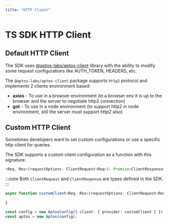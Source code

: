```yaml
---
title: "HTTP Client"
---
```


# TS SDK HTTP Client

## Default HTTP Client

The SDK uses [@aptos-labs/aptos-client](https://www.npmjs.com/package/@aptos-labs/aptos-client) library with the ability to modify some request configurations like AUTH_TOKEN, HEADERS, etc.

The `@aptos-labs/aptos-client` package supports `http2` protocol and implements 2 clients environment based:

- **axios** - To use in a browser environment (in a browser env it is up to the browser and the server to negotiate http2 connection)
- **got** - To use in a node environment (to support http2 in node environment, still the server must support http2 also)

## Custom HTTP Client

Sometimes developers want to set custom configurations or use a specific http client for queries.

The SDK supports a custom client configuration as a function with this signature:

```ts
<Req, Res>(requestOptions: ClientRequest<Req>): Promise<ClientResponse<Res>>
```

:::note
Both `ClientRequest` and `ClientResponse` are types defined in the SDK.
:::

```ts
async function customClient<Req, Res>(requestOptions: ClientRequest<Req>): Promise<ClientResponse<Res>> {
  ....
}

const config = new AptosConfig({ client: { provider: customClient } });
const aptos = new Aptos(config);
```
